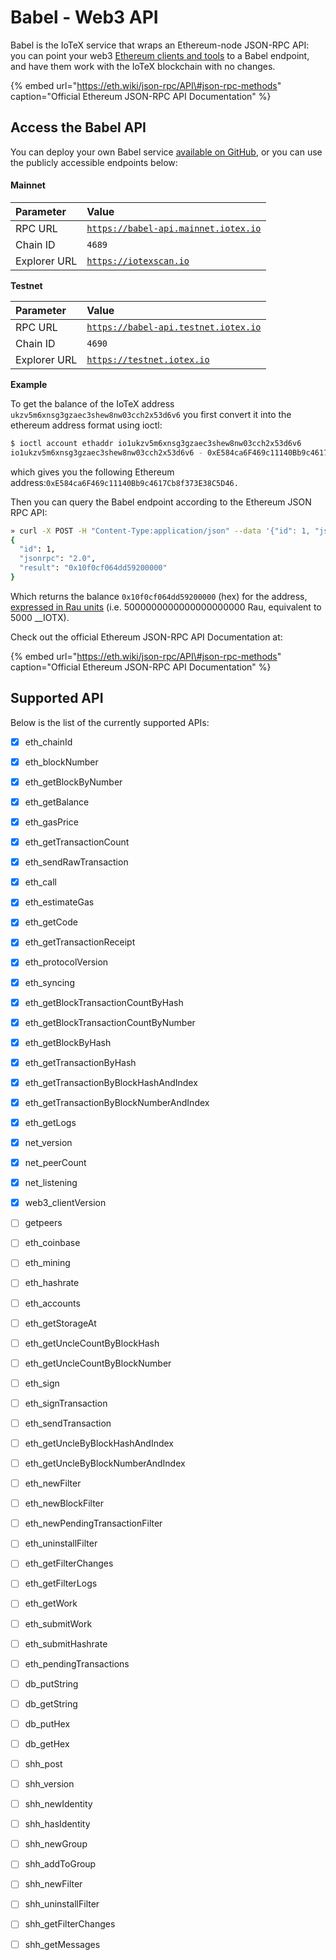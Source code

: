 # Babel - Web3 API

Babel is the IoTeX service that wraps an Ethereum-node JSON-RPC API: you can point your web3 [Ethereum clients and tools](../software-tools/ethereum-tools/) to a Babel endpoint, and have them work with the IoTeX blockchain with no changes. 

{% embed url="https://eth.wiki/json-rpc/API\#json-rpc-methods" caption="Official Ethereum JSON-RPC API Documentation" %}

## Access the Babel API

You can deploy your own Babel service [available on GitHub](https://github.com/iotexproject/babel-api), or you can use the publicly accessible endpoints  below:

#### Mainnet

| Parameter | Value |
| :--- | :--- |
| RPC URL | [`https://babel-api.mainnet.iotex.io`](https://babel-api.mainnet.iotex.io) |
| Chain ID | `4689` |
| Explorer URL | [`https://iotexscan.io`](https://iotexscan.io) |

**Testnet**

| **Parameter** | Value |
| :--- | :--- |
| RPC URL  | [`https://babel-api.testnet.iotex.io`](%20https://babel-api.testnet.iotex.io) |
| Chain ID | `4690` |
| Explorer URL | [`https://testnet.iotex.io`](https://testnet.iotex.io) |

**Example**

To get the balance of the IoTeX address `ukzv5m6xnsg3gzaec3shew8nw03cch2x53d6v6` you first convert it into the ethereum address format using ioctl:

```bash
$ ioctl account ethaddr io1ukzv5m6xnsg3gzaec3shew8nw03cch2x53d6v6
io1ukzv5m6xnsg3gzaec3shew8nw03cch2x53d6v6 - 0xE584ca6F469c11140Bb9c4617Cb8f373E38C5D46
```

which gives you the following Ethereum address:`0xE584ca6F469c11140Bb9c4617Cb8f373E38C5D46.` 

Then you can query the Babel endpoint according to the Ethereum JSON RPC API: 

```bash
» curl -X POST -H "Content-Type:application/json" --data '{"id": 1, "jsonrpc": "2.0", "method": "eth_getBalance", "params": ["0xE584ca6F469c11140Bb9c4617Cb8f373E38C5D46", ""]}' http://babel-api.mainnet.iotex.io
{
  "id": 1,
  "jsonrpc": "2.0",
  "result": "0x10f0cf064dd59200000"
}
```

Which returns the balance `0x10f0cf064dd59200000` \(hex\) for the address, [expressed in Rau units](../basic-concepts/iotx-token.md#iotx-fractions) \(i.e. 5000000000000000000000 Rau, equivalent to 5000 __IOTX\).

Check out the official Ethereum JSON-RPC API Documentation at:

{% embed url="https://eth.wiki/json-rpc/API\#json-rpc-methods" caption="Official Ethereum JSON-RPC API Documentation" %}

## Supported API

Below is the list of the currently supported APIs:

* [x] eth\_chainId
* [x] eth\_blockNumber
* [x] eth\_getBlockByNumber
* [x] eth\_getBalance 
* [x] eth\_gasPrice 
* [x] eth\_getTransactionCount
* [x] eth\_sendRawTransaction
* [x] eth\_call
* [x] eth\_estimateGas 
* [x] eth\_getCode 
* [x] eth\_getTransactionReceipt 
* [x] eth\_protocolVersion 
* [x] eth\_syncing 
* [x] eth\_getBlockTransactionCountByHash 
* [x] eth\_getBlockTransactionCountByNumber 
* [x] eth\_getBlockByHash 
* [x] eth\_getTransactionByHash 
* [x] eth\_getTransactionByBlockHashAndIndex 
* [x] eth\_getTransactionByBlockNumberAndIndex 
* [x] eth\_getLogs
* [x] net\_version 
* [x] net\_peerCount 
* [x] net\_listening 
* [x] web3\_clientVersion 
* [ ] getpeers 
* [ ] eth\_coinbase
* [ ] eth\_mining
* [ ] eth\_hashrate
* [ ] eth\_accounts
* [ ] eth\_getStorageAt
* [ ] eth\_getUncleCountByBlockHash
* [ ] eth\_getUncleCountByBlockNumber
* [ ] eth\_sign
* [ ] eth\_signTransaction
* [ ] eth\_sendTransaction
* [ ] eth\_getUncleByBlockHashAndIndex
* [ ] eth\_getUncleByBlockNumberAndIndex
* [ ] eth\_newFilter
* [ ] eth\_newBlockFilter
* [ ] eth\_newPendingTransactionFilter
* [ ] eth\_uninstallFilter
* [ ] eth\_getFilterChanges
* [ ] eth\_getFilterLogs
* [ ] eth\_getWork
* [ ] eth\_submitWork
* [ ] eth\_submitHashrate
* [ ] eth\_pendingTransactions
* [ ] db\_putString
* [ ] db\_getString
* [ ] db\_putHex
* [ ] db\_getHex
* [ ] shh\_post
* [ ] shh\_version
* [ ] shh\_newIdentity 
* [ ] shh\_hasIdentity 
* [ ] shh\_newGroup 
* [ ] shh\_addToGroup 
* [ ] shh\_newFilter 
* [ ] shh\_uninstallFilter 
* [ ] shh\_getFilterChanges 
* [ ] shh\_getMessages

